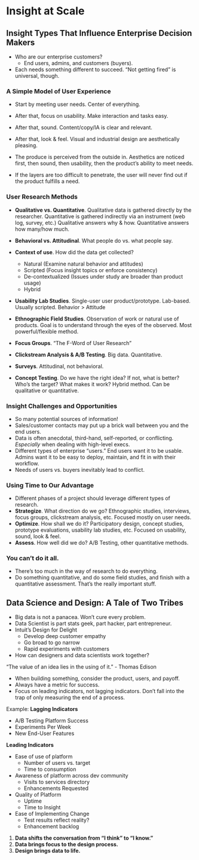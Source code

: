 # Insight at Scale

## Insight Types That Influence Enterprise Decision Makers
- Who are our enterprise customers?
	- End users, admins, and customers (buyers).
- Each needs something different to succeed. “Not getting fired” is universal, though.

### A Simple Model of User Experience
- Start by meeting user needs. Center of everything.
- After that, focus on usability. Make interaction and tasks easy.
- After that, sound. Content/copy/IA is clear and relevant.
- After that, look & feel. Visual and industrial design are aesthetically pleasing.

- The produce is perceived from the outside in. Aesthetics are noticed first, then sound, then usability, then the product’s ability to meet needs.
- If the layers are too difficult to penetrate, the user will never find out if the product fulfills a need.

### User Research Methods
- **Qualitative vs. Quantitative**. Qualitative data is gathered directly by the researcher. Quantitative is gathered indirectly via an instrument (web log, survey, etc.) Qualitative answers why & how. Quantitative answers how many/how much.
- **Behavioral vs. Attitudinal**. What people do vs. what people say.
- **Context of use**. How did the data get collected?
	- Natural (Examine natural behavior and attitudes)
	- Scripted (Focus insight topics or enforce consistency)
	- De-contextualized (Issues under study are broader than product usage)
	- Hybrid

- **Usability Lab Studies**. Single-user user product/prototype. Lab-based. Usually scripted. Behavior > Attitude
- **Ethnographic Field Studies**. Observation of work or natural use of products. Goal is to understand through the eyes of the observed. Most powerful/flexible method.
- **Focus Groups**. “The F-Word of User Research”
- **Clickstream Analysis & A/B Testing**. Big data. Quantitative.
- **Surveys**. Attitudinal, not behavioral.
- **Concept Testing**. Do we have the right idea? If not, what is better? Who’s the target? What makes it work? Hybrid method. Can be qualitative or quantitative.

### Insight Challenges and Opportunities
- So many potential sources of information!
- Sales/customer contacts may put up a brick wall between you and the end users.
- Data is often anecdotal, third-hand, self-reported, or conflicting. _Especially_ when dealing with high-level execs.
- Different types of enterprise “users.” End users want it to be usable. Admins want it to be easy to deploy, maintain, and fit in with their workflow.
- Needs of users vs. buyers inevitably lead to conflict.

### Using Time to Our Advantage
- Different phases of a project should leverage different types of research.
- **Strategize**. What direction do we go? Ethnographic studies, interviews, focus groups, clickstream analysis, etc. Focused mostly on user needs.
- **Optimize**. How shall we do it? Participatory design, concept studies, prototype evaluations, usability lab studies, etc. Focused on usability, sound, look & feel.
- **Assess**. How well did we do? A/B Testing, other quantitative methods.

### You can’t do it all.
- There’s too much in the way of research to do everything.
- Do something quantitative, and do some field studies, and finish with a quantitative assessment. That’s the really important stuff.


## Data Science and Design: A Tale of Two Tribes
- Big data is not a panacea. Won’t cure every problem.
- Data Scientist is part stats geek, part hacker, part entrepreneur.
- Intuit’s Design for Delight
	- Develop deep customer empathy
	- Go broad to go narrow
	- Rapid experiments with customers
- How can designers and data scientists work together?

“The value of an idea lies in the using of it.” - Thomas Edison

- When building something, consider the product, users, and payoff.
- Always have a metric for success.
- Focus on leading indicators, not lagging indicators. Don’t fall into the trap of only measuring the end of a process.

Example:
**Lagging Indicators**
- A/B Testing Platform Success
- Experiments Per Week
- New End-User Features

**Leading Indicators**
- Ease of use of platform
	- Number of users vs. target
	- Time to consumption
- Awareness of platform across dev community
	- Visits to services directory
	- Enhancements Requested
- Quality of Platform
	- Uptime
	- Time to Insight
- Ease of Implementing Change
	- Test results reflect reality?
	- Enhancement backlog

1. **Data shifts the conversation from “I think” to “I know.”**
2. **Data brings focus to the design process.**
3. **Design brings data to life.**